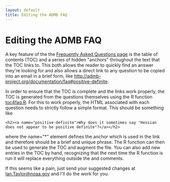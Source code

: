```yaml
---
layout: default
title: Editing the ADMB FAQ
---
```


Editing the ADMB FAQ
==========

A key feature of the the [Frequently Asked Questions page](/docs/faq/) is the table of contents (TOC) and a series of hidden "anchors" throughout the text that the TOC links to. This both allows the reader to quickly find an answer they're looking for and also allows a direct link to any question to be copied into an email in a brief form, like http://admb-project.org/documentation/faq#positive-definite.

In order to ensure that the TOC is complete and the links work properly, the TOC is generated from the questions themselves using the R function [toc4faq.R](/developers/contribute-documentation/faq/toc4faq.R). For this to work properly, the HTML associated with each question needs to strictly follow a simple format. This should be something like

```
<h2><a name="positive-definite">Why does it sometimes say "Hessian does not appear to be positive definite"?</a></h2>
```

where the name="*" element defines the anchor which is used in the link and therefore should be a brief and unique phrase. The R function can then be used to generate the TOC and augment the file. You can also add new entries in the TOC by hand, recognizing that the next time the R function is run it will replace everything outside the <!-- Start of FAQ --> and <!-- End of FAQ --> comments.

If this seems like a pain, just send your suggested changes at Ian.Taylor@noaa.gov and I'll do the work for you.
